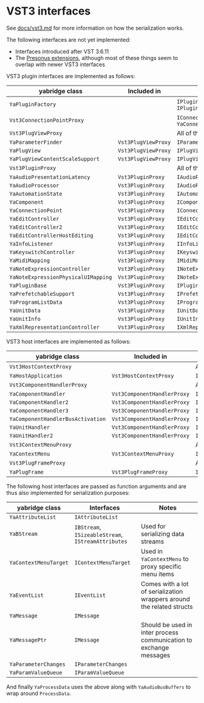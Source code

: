 # VST3 interfaces

See
[docs/vst3.md](https://github.com/robbert-vdh/yabridge/blob/master/docs/vst3.md)
for more information on how the serialization works.

The following interfaces are not yet implemented:

- Interfaces introduced after VST 3.6.11
- The [Presonus extensions](https://presonussoftware.com/en_US/developer),
  although most of these things seem to overlap with newer VST3 interfaces

VST3 plugin interfaces are implemented as follows:

| yabridge class                      | Included in         | Interfaces                                             |
| ----------------------------------- | ------------------- | ------------------------------------------------------ |
| `YaPluginFactory`                   |                     | `IPluginFactory`, `IPluginFactory2`, `IPluginFactory3` |
| `Vst3ConnectionPointProxy`          |                     | `IConnectionPoint` through `YaConnectionPoint`         |
| `Vst3PlugViewProxy`                 |                     | All of the below:                                      |
| `YaParameterFinder`                 | `Vst3PlugViewProxy` | `IParameterFinder`                                     |
| `YaPlugView`                        | `Vst3PlugViewProxy` | `IPlugView`                                            |
| `YaPlugViewContentScaleSupport`     | `Vst3PlugViewProxy` | `IPlugViewContentScaleSupport`                         |
| `Vst3PluginProxy`                   |                     | All of the below:                                      |
| `YaAudioPresentationLatency`        | `Vst3PluginProxy`   | `IAudioPresentationLatency`                            |
| `YaAudioProcessor`                  | `Vst3PluginProxy`   | `IAudioProcessor`                                      |
| `YaAutomationState`                 | `Vst3PluginProxy`   | `IAutomationState`                                     |
| `YaComponent`                       | `Vst3PluginProxy`   | `IComponent`                                           |
| `YaConnectionPoint`                 | `Vst3PluginProxy`   | `IConnectionPoint`                                     |
| `YaEditController`                  | `Vst3PluginProxy`   | `IEditController`                                      |
| `YaEditController2`                 | `Vst3PluginProxy`   | `IEditController2`                                     |
| `YaEditControllerHostEditing`       | `Vst3PluginProxy`   | `IEditControllerHostEditing`                           |
| `YaInfoListener`                    | `Vst3PluginProxy`   | `IInfoListener`                                        |
| `YaKeyswitchController`             | `Vst3PluginProxy`   | `IKeyswitchController`                                 |
| `YaMidiMapping`                     | `Vst3PluginProxy`   | `IMidiMapping`                                         |
| `YaNoteExpressionController`        | `Vst3PluginProxy`   | `INoteExpressionController`                            |
| `YaNoteExpressionPhysicalUIMapping` | `Vst3PluginProxy`   | `INoteExpressionPhysicalUIMapping`                     |
| `YaPluginBase`                      | `Vst3PluginProxy`   | `IPluginBase`                                          |
| `YaPrefetchableSupport`             | `Vst3PluginProxy`   | `IPrefetchableSupport`                                 |
| `YaProgramListData`                 | `Vst3PluginProxy`   | `IProgramListData`                                     |
| `YaUnitData`                        | `Vst3PluginProxy`   | `IUnitData`                                            |
| `YaUnitInfo`                        | `Vst3PluginProxy`   | `IUnitInfo`                                            |
| `YaXmlRepresentationController`     | `Vst3PluginProxy`   | `IXmlRepresentationController`                         |

VST3 host interfaces are implemented as follows:

| yabridge class                    | Included in                 | Interfaces                       |
| --------------------------------- | --------------------------- | -------------------------------- |
| `Vst3HostContextProxy`            |                             | All of the below:                |
| `YaHostApplication`               | `Vst3HostContextProxy`      | `IHostApplication`               |
| `Vst3ComponentHandlerProxy`       |                             | All of the below:                |
| `YaComponentHandler`              | `Vst3ComponentHandlerProxy` | `IComponentHandler`              |
| `YaComponentHandler2`             | `Vst3ComponentHandlerProxy` | `IComponentHandler2`             |
| `YaComponentHandler3`             | `Vst3ComponentHandlerProxy` | `IComponentHandler3`             |
| `YaComponentHandlerBusActivation` | `Vst3ComponentHandlerProxy` | `IComponentHandlerBusActivation` |
| `YaUnitHandler`                   | `Vst3ComponentHandlerProxy` | `IUnitHandler`                   |
| `YaUnitHandler2`                  | `Vst3ComponentHandlerProxy` | `IUnitHandler2`                  |
| `Vst3ContextMenuProxy`            |                             | All of the below:                |
| `YaContextMenu`                   | `Vst3ContextMenuProxy`      | `IContextMenu`                   |
| `Vst3PlugFrameProxy`              |                             | All of the below:                |
| `YaPlugFrame`                     | `Vst3PlugFrameProxy`        | `IPlugFrame`                     |

The following host interfaces are passed as function arguments and are thus also
implemented for serialization purposes:

| yabridge class        | Interfaces                                         | Notes                                                                 |
| --------------------- | -------------------------------------------------- | --------------------------------------------------------------------- |
| `YaAttributeList`     | `IAttributeList`                                   |                                                                       |
| `YaBStream`           | `IBStream`, `ISizeableStream`, `IStreamAttributes` | Used for serializing data streams                                     |
| `YaContextMenuTarget` | `IContextMenuTarget`                               | Used in `YaContextMenu` to proxy specific menu items                  |
| `YaEventList`         | `IEventList`                                       | Comes with a lot of serialization wrappers around the related structs |
| `YaMessage`           | `IMessage`                                         |                                                                       |
| `YaMessagePtr`        | `IMessage`                                         | Should be used in inter process communication to exchange messages    |
| `YaParameterChanges`  | `IParameterChanges`                                |                                                                       |
| `YaParamValueQueue`   | `IParamValueQueue`                                 |                                                                       |

And finally `YaProcessData` uses the above along with `YaAudioBusBuffers` to
wrap around `ProcessData`.
